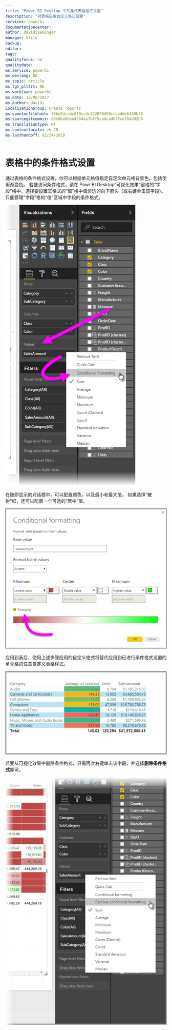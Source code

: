 ```yaml
---
title: "Power BI Desktop 中的条件表格格式设置"
description: "对表格应用自定义格式设置"
services: powerbi
documentationcenter: 
author: davidiseminger
manager: kfile
backup: 
editor: 
tags: 
qualityfocus: no
qualitydate: 
ms.service: powerbi
ms.devlang: NA
ms.topic: article
ms.tgt_pltfrm: NA
ms.workload: powerbi
ms.date: 12/06/2017
ms.author: davidi
LocalizationGroup: Create reports
ms.openlocfilehash: 30be54ccbc6f0ccdc322070d59ccb44de6460b78
ms.sourcegitcommit: 88c8ba8dee4384ea7bff5cedcad67fce784d92b0
ms.translationtype: HT
ms.contentlocale: zh-CN
ms.lasthandoff: 02/24/2018
---
```

# <a name="conditional-formatting-in-tables"></a>表格中的条件格式设置
通过表格的条件格式设置，你可以根据单元格值指定自定义单元格背景色，包括使用渐变色。 若要访问条件格式，请在 Powr BI Desktop“可视化效果”窗格的“字段”格中，选择要设置其格式的“值”格中值旁边的向下箭头（或右键单击该字段）。 只能管理“字段”格的“值”区域中字段的条件格式。

![](media/desktop-conditional-table-formatting/table-formatting_1.png)

在随即显示的对话框中，可以配置颜色，以及最小和最大值。 如果选择“散射”框，还可以配置一个可选的“居中”值。

![](media/desktop-conditional-table-formatting/table-formatting_2.png)

应用到表后，使用上述步骤应用的自定义格式将替代应用到已进行条件格式设置的单元格的任意自定义表格样式。

![](media/desktop-conditional-table-formatting/table-formatting_3.png)

若要从可视化效果中删除条件格式，只需再次右键单击该字段，并选择**删除条件格式**即可。

![](media/desktop-conditional-table-formatting/table-formatting_4.png)

